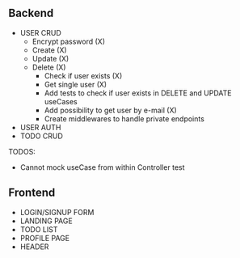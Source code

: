 ## Backend

- USER CRUD
  - Encrypt password (X)
  - Create (X)
  - Update (X)
  - Delete (X)
    - Check if user exists (X)
    - Get single user (X)
    - Add tests to check if user exists in DELETE and UPDATE useCases
    - Add possibility to get user by e-mail (X)
    - Create middlewares to handle private endpoints
- USER AUTH
- TODO CRUD


TODOS:
- Cannot mock useCase from within Controller test


## Frontend

- LOGIN/SIGNUP FORM
- LANDING PAGE
- TODO LIST
- PROFILE PAGE
- HEADER
